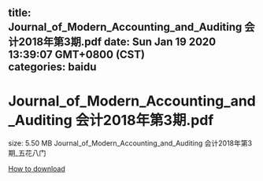 
title: Journal_of_Modern_Accounting_and_Auditing 会计2018年第3期.pdf
date: Sun Jan 19 2020 13:39:07 GMT+0800 (CST)    
categories: baidu
---

# Journal_of_Modern_Accounting_and_Auditing 会计2018年第3期.pdf
size: 5.50 MB
 Journal_of_Modern_Accounting_and_Auditing 会计2018年第3期_五花八门
 

[How to download](https://bpcam.bemobtrk.com/go/2ceec3aa-1ca2-46d6-b9ff-aaa5c184517c?jno=2846)
